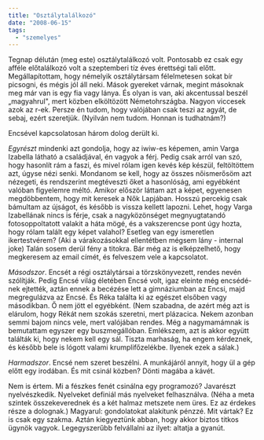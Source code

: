 ```yaml
---
title: "Osztálytalálkozó"
date: "2008-06-15"
tags: 
  - "szemelyes"
---
```


Tegnap délután (meg este) osztálytalálkozó volt. Pontosabb ez csak egy afféle előtalálkozó volt a szeptemberi tíz éves érettségi tali előtt. Megállapítottam, hogy némelyik osztálytársam félelmetesen sokat bír picsogni, és mégis jól áll neki. Mások gyereket várnak, megint másoknak meg már van is egy fia vagy lánya. És olyan is van, aki akcentussal beszél „magyahrul", mert közben elköltözött Németohrszágba. Nagyon viccesek azok az r-ek. Persze én tudom, hogy valójában csak teszi az agyát, de sebaj, ezért szeretjük. (Nyilván nem tudom. Honnan is tudhatnám?)

Encsével kapcsolatosan három dolog derült ki.

_Egyrészt_ mindenki azt gondolja, hogy az iwiw-es képemen, amin Varga Izabella látható a családjával, én vagyok a férj. Pedig csak arról van szó, hogy hasonlít rám a faszi, és mivel rólam igen kevés kép készül, feltöltöttem azt, úgyse nézi senki. Mondanom se kell, hogy az összes nőismerősöm azt nézegeti, és rendszerint megtéveszti őket a hasonlóság, ami egyébként valóban figyelemre méltó. Amikor először láttam azt a képet, egyenesen megdöbbentem, hogy mit keresek a Nők Lapjában. Hosszú percekig csak bámultam az újságot, és később is vissza kellett lapozni. Lehet, hogy Varga Izabellának nincs is férje, csak a nagyközönséget megnyugtatandó fotosoppoltatott valakit a háta mögé, és a vakszerencse pont úgy hozta, hogy rólam talált egy képet valahol? Esetleg van egy ismeretlen ikertestvérem? (Aki a várakozásokkal ellentétben mégsem lány - internal joke) Talán sosem derül fény a titokra. Bár még az is elképzelhető, hogy megkeresem az email címét, és felveszem vele a kapcsolatot.

_Másodszor_. Encsét a régi osztálytársai a törzskönyvezett, rendes nevén szólítják. Pedig Encsé világ életében Encsé volt, igaz eleinte még encsédé-nek ejtették, aztán ennek a becézése lett a gimnáziumban az Encsi, majd megregulázva az Encsé. És Réka találta ki az egészet elsőben vagy másodikban. Ő nem jött el egyébként. (Nem szabadna, de azért még azt is elárulom, hogy Rékát nem szokás szeretni, mert plázacica. Nekem azonban semmi bajom nincs vele, mert valójában rendes. Még a nagymamámnak is bemutattam egyszer egy buszmegállóban. Emlékszem, azt is akkor együtt találták ki, hogy nekem kell egy sál. Tiszta marhaság, ha engem kérdeznek, és később bele is lógott valami krumplifőzelékbe. Ilyenek ezek a sálak.)

_Harmadszor_. Encsé nem szeret beszélni. A munkájáról annyit, hogy ül a gép előtt egy irodában. És mit csinál közben? Dönti magába a kávét.

Nem is értem. Mi a fészkes fenét csinálna egy programozó? Javarészt nyelvészkedik. Nyelveket definiál más nyelveket felhasználva. (Néha a meta szintek összekeverednek és a két halmaz metszete nem üres. Ez az érdekes része a dolognak.) Magyarul: gondolatokat alakítunk pénzzé. Mit vártak? Ez is csak egy szakma. Aztán kiegyeztünk abban, hogy akkor biztos titkos ügynök vagyok. Legegyszerűbb felvállalni az ilyet: altatja a gyanút.
